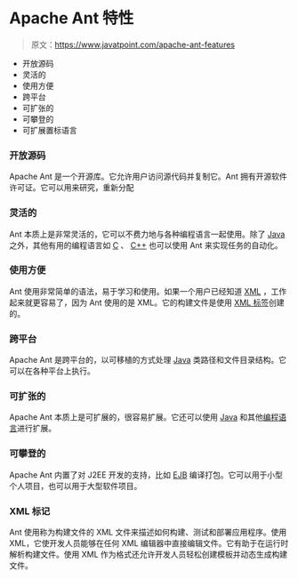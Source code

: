 # Apache Ant 特性

> 原文：<https://www.javatpoint.com/apache-ant-features>

*   开放源码
*   灵活的
*   使用方便
*   跨平台
*   可扩张的
*   可攀登的
*   可扩展置标语言

### 开放源码

Apache Ant 是一个开源库。它允许用户访问源代码并复制它。Ant 拥有开源软件许可证。它可以用来研究，重新分配

### 灵活的

Ant 本质上是非常灵活的，它可以不费力地与各种编程语言一起使用。除了 [Java](java-tutorial) 之外，其他有用的编程语言如 [C](c-programming-language-tutorial) 、 [C++](cpp-tutorial) 也可以使用 Ant 来实现任务的自动化。

### 使用方便

Ant 使用非常简单的语法，易于学习和使用。如果一个用户已经知道 [XML](xml-tutorial) ，工作起来就更容易了，因为 Ant 使用的是 XML。它的构建文件是使用 [XML 标签](jstl-xml-tags)创建的。

### 跨平台

Apache Ant 是跨平台的，以可移植的方式处理 [Java](collections-in-java) 类路径和文件目录结构。它可以在各种平台上执行。

### 可扩张的

Apache Ant 本质上是可扩展的，很容易扩展。它还可以使用 [Java](operators-in-java) 和其他[编程语言](history-of-c-language)进行扩展。

### 可攀登的

Apache Ant 内置了对 J2EE 开发的支持，比如 [EJB](ejb-tutorial) 编译打包。它可以用于小型个人项目，也可以用于大型软件项目。

### XML 标记

Ant 使用称为构建文件的 XML 文件来描述如何构建、测试和部署应用程序。使用 XML，它使开发人员能够在任何 XML 编辑器中直接编辑文件。它有助于在运行时解析构建文件。使用 XML 作为格式还允许开发人员轻松创建模板并动态生成构建文件。